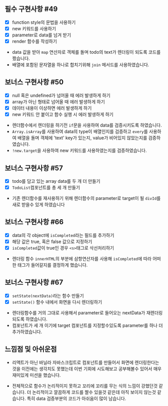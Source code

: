 ## 필수 구현사항 #49

- [x] function style의 문법을 사용하기
- [x] new 키워드를 사용하기
- [x] parameter로 data를 넘겨 받기
- [x] render 함수를 작성하기
      </br>
- data 값을 받아 `map` 연산자로 객체를 돌며 todo의 text가 렌더링이 되도록 코드를 짰습니다.
- 배열에 포함된 문자열을 하나로 합치기위해 `join` 메서드를 사용하였습니다.

## 보너스 구현사항 #50

- [x] null 혹은 undefined가 넘어올 때 에러 발생하게 하기
- [x] array가 아닌 형태로 넘어올 때 에러 발생하게 하기
- [x] 데이터 내용이 이상하면 에러 발생하게 하기
- [x] new 키워드 안 붙이고 함수 실행 시 에러 발생하게 하기
      </br>
- 렌더함수에서 렌더링을 하기전 `if`문을 사용하여 data를 검증시키도록 하였습니다.
- `Array.isArray`를 사용하여 data의 type이 배열인지를 검증하고 `every`를 사용하여 배열을 돌며 객체에 'text' key가 있는지, value가 비어있지 않았는지를 검증하였습니다.
- `!new.target`을 사용하여 new 키워드를 사용하였는지를 검증하였습니다.

## 보너스 구현사항 #57

- [x] todo를 담고 있는 array data를 두 개 더 만들기
- [x] `TodoList`컴포넌트를 총 세 개 만들기
      </br>
- 기존 렌더함수를 재사용하기 위해 렌더함수의 parameter로 target이 될 `divId`를 새로 받을수 있게 하였습니다

## 보너스 구현사항 #66

- [x] data의 각 object에 `isCompleted`라는 필드를 추가하기
- [x] 해당 값은 true, 혹은 false 값으로 지정하기
- [x] `isCompleted`값이 true인 경우 `<s>`태그로 삭선처리하기
      </br>
- 렌더링 함수 `innerHTML`의 부분에 삼항연산자를 사용해 `isCompleted`에 따라 어떠한 태그가 들어갈지를 결정하게 했습니다.

## 보너스 구현사항 #67

- [x] `setState(nextData)`라는 함수 만들기
- [x] `setState()` 함수 내에서 화면을 다시 렌더링하기
      </br>
- 렌더링함수를 거의 그대로 사용해서 parameter로 들어오는 nextData가 재렌더링 되도록 하였습니다.
- 컴포넌트가 세 개 이기에 target 컴포넌트를 지정할수있도록 parameter를 하나 더 추가하였습니다.

## 느낌점 및 아쉬운점

- 리액트가 아닌 바닐라 자바스크립트로 컴포넌트를 만들어서 화면에 렌더링한다는 것을 이전에는 생각치도 못했는데 이번 기회에 시도해보고 공부해볼수 있어서 매우 재미있게 미션을 했습니다.

- 전체적으로 함수가 논리적이지 못하고 꼬리에 꼬리를 무는 식의 느낌이 강했던것 같습니다. 더 논리적이고 깔끔하게 코드를 짤수 있을것 같은데 아직 보이지 않는것 같습니다. 특히 data 검증부분의 코드가 아쉬움이 많이 남습니다.
